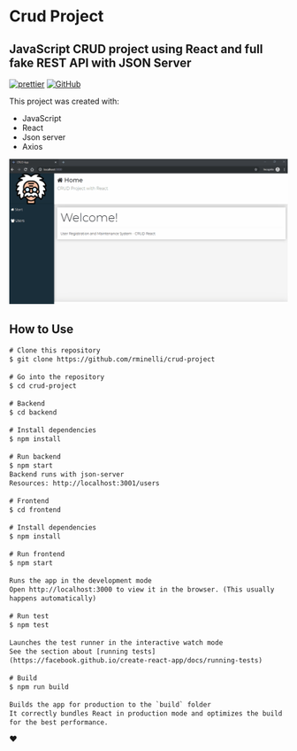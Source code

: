 # Crud Project
## JavaScript CRUD project using React and full fake REST API with JSON Server


[![prettier](https://img.shields.io/badge/styled%20with-prettier-ff69b4.svg)](https://github.com/prettier/prettier)
[![GitHub](https://img.shields.io/github/license/mtxr/vscode-sqltools?style=flat-square)](https://github.com/rminelli/brastlewark-search/blob/master/LICENSE)

This project was created with:

- JavaScript
- React
- Json server
- Axios

![](preview.gif)

## How to Use

```Shell
# Clone this repository
$ git clone https://github.com/rminelli/crud-project

# Go into the repository
$ cd crud-project

# Backend
$ cd backend

# Install dependencies
$ npm install

# Run backend
$ npm start
Backend runs with json-server
Resources: http://localhost:3001/users

# Frontend
$ cd frontend

# Install dependencies
$ npm install

# Run frontend
$ npm start

Runs the app in the development mode
Open http://localhost:3000 to view it in the browser. (This usually happens automatically)

# Run test
$ npm test

Launches the test runner in the interactive watch mode
See the section about [running tests](https://facebook.github.io/create-react-app/docs/running-tests)

# Build
$ npm run build

Builds the app for production to the `build` folder
It correctly bundles React in production mode and optimizes the build for the best performance.

```

❤️